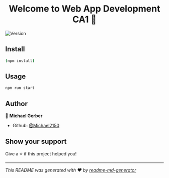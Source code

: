 <h1 align="center">Welcome to Web App Development CA1 👋</h1>
<p>
  <img alt="Version" src="https://img.shields.io/badge/version-0.1.0-blue.svg?cacheSeconds=2592000" />
</p>

## Install

```sh
(npm install)
```

## Usage

```sh
npm run start
```

## Author

👤 **Michael Gerber**

* Github: [@Michael2150](https://github.com/Michael2150)

## Show your support

Give a ⭐️ if this project helped you!

***
_This README was generated with ❤️ by [readme-md-generator](https://github.com/kefranabg/readme-md-generator)_